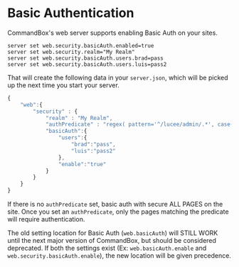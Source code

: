 # Basic Authentication

CommandBox's web server supports enabling Basic Auth on your sites.

```
server set web.security.basicAuth.enabled=true
server set web.security.realm="My Realm"
server set web.security.basicAuth.users.brad=pass
server set web.security.basicAuth.users.luis=pass2
```

That will create the following data in your `server.json`, which will be picked up the next time you start your server.

```javascript
{
    "web":{
        "security" : {
            "realm" : "My Realm",
            "authPredicate" : "regex( pattern='^/lucee/admin/.*', case-sensitive=false )",
            "basicAuth":{
                "users":{
                    "brad":"pass",
                    "luis":"pass2"
                },
                "enable":"true"
            }
        }
    }
}
```

If there is no `authPredicate` set, basic auth with secure ALL PAGES on the site.  Once you set an `authPredicate`, only the pages matching the predicate will require authentication. &#x20;

The old setting location for Basic Auth (`web.basicAuth`) will STILL WORK until the next major version of CommandBox, but should be considered deprecated. If both the settings exist (Ex: `web.basicAuth.enable` and `web.security.basicAuth.enable`), the new location will be given precedence.
